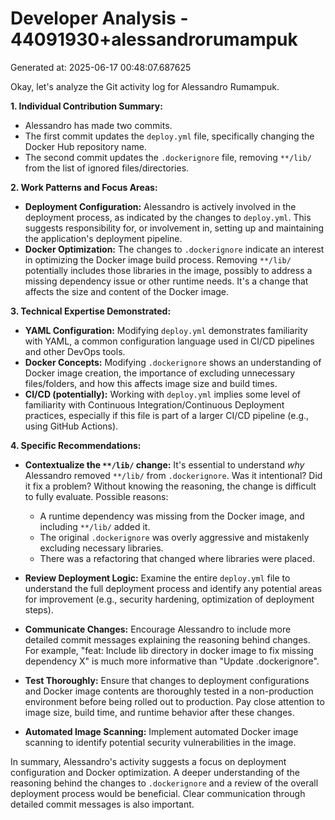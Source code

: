 # Developer Analysis - 44091930+alessandrorumampuk
Generated at: 2025-06-17 00:48:07.687625

Okay, let's analyze the Git activity log for Alessandro Rumampuk.

**1. Individual Contribution Summary:**

*   Alessandro has made two commits.
*   The first commit updates the `deploy.yml` file, specifically changing the Docker Hub repository name.
*   The second commit updates the `.dockerignore` file, removing `**/lib/` from the list of ignored files/directories.

**2. Work Patterns and Focus Areas:**

*   **Deployment Configuration:** Alessandro is actively involved in the deployment process, as indicated by the changes to `deploy.yml`. This suggests responsibility for, or involvement in, setting up and maintaining the application's deployment pipeline.
*   **Docker Optimization:** The changes to `.dockerignore` indicate an interest in optimizing the Docker image build process. Removing `**/lib/` potentially includes those libraries in the image, possibly to address a missing dependency issue or other runtime needs.  It's a change that affects the size and content of the Docker image.

**3. Technical Expertise Demonstrated:**

*   **YAML Configuration:** Modifying `deploy.yml` demonstrates familiarity with YAML, a common configuration language used in CI/CD pipelines and other DevOps tools.
*   **Docker Concepts:** Modifying `.dockerignore` shows an understanding of Docker image creation, the importance of excluding unnecessary files/folders, and how this affects image size and build times.
*   **CI/CD (potentially):**  Working with `deploy.yml` implies some level of familiarity with Continuous Integration/Continuous Deployment practices, especially if this file is part of a larger CI/CD pipeline (e.g., using GitHub Actions).

**4. Specific Recommendations:**

*   **Contextualize the `**/lib/` change:**  It's essential to understand *why* Alessandro removed `**/lib/` from `.dockerignore`. Was it intentional? Did it fix a problem?  Without knowing the reasoning, the change is difficult to fully evaluate.  Possible reasons:
    *   A runtime dependency was missing from the Docker image, and including `**/lib/` added it.
    *   The original `.dockerignore` was overly aggressive and mistakenly excluding necessary libraries.
    *   There was a refactoring that changed where libraries were placed.

*   **Review Deployment Logic:** Examine the entire `deploy.yml` file to understand the full deployment process and identify any potential areas for improvement (e.g., security hardening, optimization of deployment steps).

*   **Communicate Changes:** Encourage Alessandro to include more detailed commit messages explaining the reasoning behind changes.  For example, "feat: Include lib directory in docker image to fix missing dependency X" is much more informative than "Update .dockerignore".

*   **Test Thoroughly:** Ensure that changes to deployment configurations and Docker image contents are thoroughly tested in a non-production environment before being rolled out to production.  Pay close attention to image size, build time, and runtime behavior after these changes.

*   **Automated Image Scanning:** Implement automated Docker image scanning to identify potential security vulnerabilities in the image.

In summary, Alessandro's activity suggests a focus on deployment configuration and Docker optimization. A deeper understanding of the reasoning behind the changes to `.dockerignore` and a review of the overall deployment process would be beneficial. Clear communication through detailed commit messages is also important.
